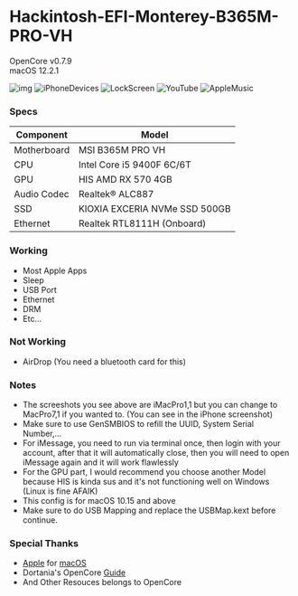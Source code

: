 # Hackintosh-EFI-Monterey-B365M-PRO-VH
OpenCore v0.7.9  
macOS 12.2.1  

![img](https://krisbane.github.io/assets/images/macOS.png)
![iPhoneDevices](https://krisbane.github.io/assets/images/MacPro.jpg)
![LockScreen](https://krisbane.github.io/assets/images/LockScreenMac.jpg)
![YouTube](https://krisbane.github.io/assets/images/YouTubeMac.jpg)
![AppleMusic](https://krisbane.github.io/assets/images/AppleMusic.jpg)


### Specs
| Component | Model |
| --- | --- |
| Motherboard | MSI B365M PRO VH |
| CPU | Intel Core i5 9400F 6C/6T |
| GPU | HIS AMD RX 570 4GB |
| Audio Codec | Realtek® ALC887 |
| SSD | KIOXIA EXCERIA NVMe SSD 500GB |
| Ethernet | Realtek RTL8111H (Onboard) |

### Working
- Most Apple Apps
- Sleep
- USB Port
- Ethernet
- DRM
- Etc...

### Not Working
- AirDrop (You need a bluetooth card for this)

### Notes
- The screeshots you see above are iMacPro1,1 but you can change to MacPro7,1 if you wanted to. (You can see in the iPhone screenshot)
- Make sure to use GenSMBIOS to refill the UUID, System Serial Number,...
- For iMessage, you need to run via terminal once, then login with your account, after that it will automatically close, then you will need to open iMessage again and it will work flawlessly
- For the GPU part, I would recommend you choose another Model because HIS is kinda sus and it's not functioning well on Windows (Linux is fine AFAIK)
- This config is for macOS 10.15 and above
- Make sure to do USB Mapping and replace the USBMap.kext before continue.

### Special Thanks
- [Apple](https://www.apple.com/) for [macOS](https://www.apple.com/vn/macos/monterey/)
- Dortania's OpenCore [Guide](https://dortania.github.io/OpenCore-Install-Guide/)
- And Other Resouces belongs to OpenCore
